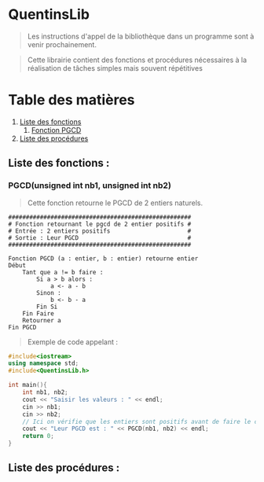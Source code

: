 # QuentinsLib

> Les instructions d'appel de la bibliothèque dans un programme sont à venir prochainement.

> Cette librairie contient des fonctions et procédures nécessaires à la réalisation de tâches simples mais souvent répétitives

# Table des matières
1. [Liste des fonctions](#Liste-des-fonctions)
    1. [Fonction PGCD](#PGCD)
2. [Liste des procédures](#Liste-des-procédures)

## Liste des fonctions : <a name="Liste-des-fonctions"></a>

### PGCD(unsigned int nb1, unsigned int nb2) <a name="PGCD"></a>
> Cette fonction retourne le PGCD de 2 entiers naturels.

```text
####################################################
# Fonction retournant le pgcd de 2 entier positifs #
# Entrée : 2 entiers positifs                      #
# Sortie : Leur PGCD                               #
####################################################

Fonction PGCD (a : entier, b : entier) retourne entier
Début
    Tant que a != b faire :
        Si a > b alors :
            a <- a - b
        Sinon :
            b <- b - a
        Fin Si
    Fin Faire
    Retourner a
Fin PGCD
```

> Exemple de code appelant :

```c++
#include<iostream>
using namespace std;
#include<QuentinsLib.h>

int main(){
    int nb1, nb2;
    cout << "Saisir les valeurs : " << endl;
    cin >> nb1;
    cin >> nb2;
    // Ici on vérifie que les entiers sont positifs avant de faire le calcul
    cout << "Leur PGCD est : " << PGCD(nb1, nb2) << endl;
    return 0;
}
```

## Liste des procédures : <a name="Liste-des-procédures"></a>